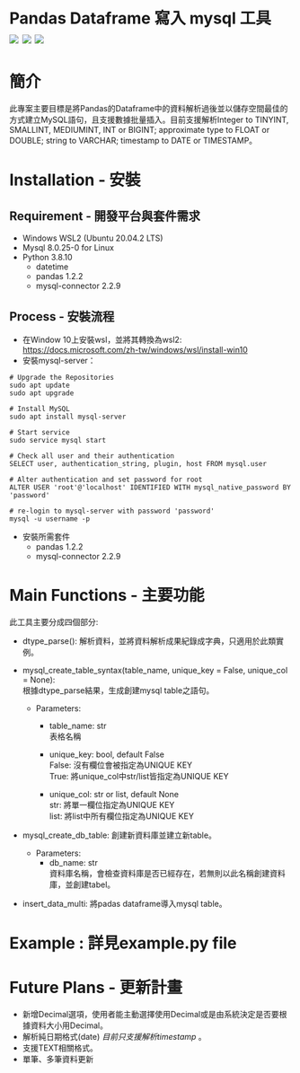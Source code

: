 Pandas Dataframe 寫入 mysql 工具  
![](https://img.shields.io/badge/python-3.8-blue) ![](https://img.shields.io/badge/MySQL-8.0.25--0%20LTS-orange) ![](https://img.shields.io/badge/Ubuntu-20.04.2%20LTS-orange)
===============================
# 簡介
此專案主要目標是將Pandas的Dataframe中的資料解析過後並以儲存空間最佳的方式建立MySQL語句，且支援數據批量插入。目前支援解析Integer to TINYINT, SMALLINT, MEDIUMINT, INT or BIGINT; approximate type to FLOAT or DOUBLE; string to VARCHAR; timestamp to DATE or TIMESTAMP。

# Installation - 安裝
## Requirement - 開發平台與套件需求

* Windows WSL2 (Ubuntu 20.04.2 LTS)
* Mysql 8.0.25-0 for Linux
* Python 3.8.10
  * datetime 
  * pandas 1.2.2
  * mysql-connector 2.2.9

## Process - 安裝流程
* 在Window 10上安裝wsl，並將其轉換為wsl2: https://docs.microsoft.com/zh-tw/windows/wsl/install-win10
* 安裝mysql-server：
````
# Upgrade the Repositories
sudo apt update 
sudo apt upgrade

# Install MySQL
sudo apt install mysql-server

# Start service
sudo service mysql start

# Check all user and their authentication 
SELECT user, authentication_string, plugin, host FROM mysql.user

# Alter authentication and set password for root
ALTER USER 'root'@'localhost' IDENTIFIED WITH mysql_native_password BY 'password'

# re-login to mysql-server with password 'password'
mysql -u username -p
````
* 安裝所需套件
  * pandas 1.2.2
  * mysql-connector 2.2.9


# Main Functions - 主要功能
此工具主要分成四個部分: 
* dtype_parse(): 解析資料，並將資料解析成果紀錄成字典，只適用於此類實例。
* mysql_create_table_syntax(table_name, unique_key = False, unique_col = None):  
根據dtype_parse結果，生成創建mysql table之語句。  

  * Parameters:
    * table_name: str  
    表格名稱  

    * unique_key: bool, default False  
    False: 沒有欄位會被指定為UNIQUE KEY  
    True: 將unique_col中str/list皆指定為UNIQUE KEY  

    * unique_col: str or list, default None  
    str: 將單一欄位指定為UNIQUE KEY  
    list: 將list中所有欄位指定為UNIQUE KEY

* mysql_create_db_table: 創建新資料庫並建立新table。
  * Parameters:
    * db_name: str  
    資料庫名稱，會檢查資料庫是否已經存在，若無則以此名稱創建資料庫，並創建tabel。  

* insert_data_multi: 將padas dataframe導入mysql table。

# Example : 詳見example.py file

# Future Plans - 更新計畫
* 新增Decimal選項，使用者能主動選擇使用Decimal或是由系統決定是否要根據資料大小用Decimal。
* 解析純日期格式(date) *目前只支援解析timestamp* 。
* 支援TEXT相關格式。
* 單筆、多筆資料更新

